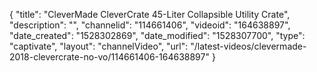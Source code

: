 {
    "title": "CleverMade CleverCrate 45-Liter Collapsible Utility Crate",
    "description": "",
    "channelid": "114661406",
    "videoid": "164638897",
    "date_created": "1528302869",
    "date_modified": "1528307700",
    "type": "captivate",
    "layout": "channelVideo",
    "url": "\/latest-videos\/clevermade-2018-clevercrate-no-vo\/114661406-164638897"
}